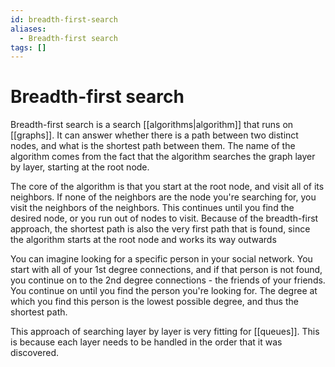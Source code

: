 ```yaml
---
id: breadth-first-search
aliases:
  - Breadth-first search
tags: []
---
```


# Breadth-first search

Breadth-first search is a search [[algorithms|algorithm]] that runs on [[graphs]]. It can answer whether there is a path between two distinct nodes, and what is the shortest path between them. The name of the algorithm comes from the fact that the algorithm searches the graph layer by layer, starting at the root node.

The core of the algorithm is that you start at the root node, and visit all of its neighbors. If none of the neighbors are the node you're searching for, you visit the neighbors of the neighbors. This continues until you find the desired node, or you run out of nodes to visit. Because of the breadth-first approach, the shortest path is also the very first path that is found, since the algorithm starts at the root node and works its way outwards

You can imagine looking for a specific person in your social network. You start with all of your 1st degree connections, and if that person is not found, you continue on to the 2nd degree connections - the friends of your friends. You continue on until you find the person you're looking for. The degree at which you find this person is the lowest possible degree, and thus the shortest path.

This approach of searching layer by layer is very fitting for [[queues]]. This is because each layer needs to be handled in the order that it was discovered.
